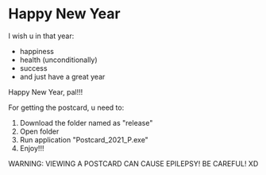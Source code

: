 # Happy New Year

I wish u in that year:
- happiness
- health (unconditionally)
- success
- and just have a great year

Happy New Year, pal!!!

For getting the postcard, u need to:
1. Download the folder named as "release"
2. Open folder
3. Run application "Postcard_2021_P.exe"
4. Enjoy!!!

WARNING: VIEWING A POSTCARD CAN CAUSE EPILEPSY! BE CAREFUL! XD
